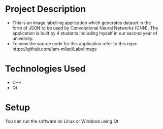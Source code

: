 # Project Description
+ This is an image labelling application which generates dataset in the form of JSON to be used by Convolutional
Neural Networks (CNN). The application is built by 4 students including myself in our second year of university.
+ To view the source code for this application refer to this repo: https://github.com/iam-milad/LabelImage

# Technologies Used
+ C++
+ Qt

# Setup
You can run the software on Linux or Windows using Qt